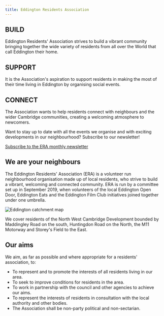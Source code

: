 ```yaml
---
title: Eddington Residents Association
---
```


## BUILD
Eddington Residents' Association strives to build a vibrant community bringing together the wide variety of residents from all over the World that call Eddington their home.

## SUPPORT
It is the Association's aspiration to support residents in making the most of their time living in Eddington by organising social events.

## CONNECT
The Association wants to help residents connect with neighbours and the wider Cambridge communities, creating a welcoming atmosphere to newcomers.

Want to stay up to date with all the events we organise and with exciting developments in our neighbourhood? Subscribe to our newsletter!

[Subscribe to the ERA monthly newsletter](https://mailchi.mp/4f5aeb4b817a/eddingtonra)

## We are your neighbours
The Eddington Residents' Association (ERA) is a volunteer run neighbourhood organisation made up of local residents, who strive to build a vibrant, welcoming and connected community. ERA is run by a committee set up in September 2019, when volunteers of the local Eddington Open Door, Eddington Eats and the Eddington Film Club initiatives joined together under one umbrella.

![Eddington catchment map](/images/catchment.png)

We cover residents of the North West Cambridge Development bounded by Maddingley Road on the south, Huntingdon Road on the North, the M11 Motorway and Storey's Field to the East.

## Our aims
We aim, as far as possible and where appropriate for a residents' association, to:

* To represent and to promote the interests of all residents living in our area.
* To seek to improve conditions for residents in the area.  
* To work in partnership with the council and other agencies to achieve our aims.
* To represent the interests of residents in consultation with the local authority and other bodies.
* The Association shall be non-party political and non-sectarian.
